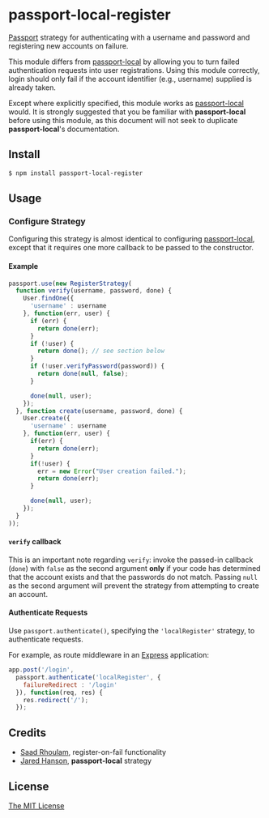 # passport-local-register

[Passport](http://passportjs.org/) strategy for authenticating with a username
and password and registering new accounts on failure.

This module differs from [passport-local](https://github.com/jaredhanson/passport-local)
by allowing you to turn failed authentication requests into user registrations. Using this
module correctly, login should only fail if the account identifier (e.g., username)
supplied is already taken.

Except where explicitly specified, this module works as
[passport-local](https://github.com/jaredhanson/passport-local)
would. It is strongly suggested that you be familiar with
**passport-local** before using this module, as this document
will not seek to duplicate **passport-local**'s documentation.

## Install

```bash
$ npm install passport-local-register
```

## Usage

### Configure Strategy

Configuring this strategy is almost identical to configuring
[passport-local](https://github.com/jaredhanson/passport-local),
except that it requires one more callback to be passed to the
constructor.

#### Example
```js
passport.use(new RegisterStrategy(
  function verify(username, password, done) {
    User.findOne({
      'username' : username
    }, function(err, user) {
      if (err) {
        return done(err);
      }
      if (!user) {
        return done(); // see section below
      }
      if (!user.verifyPassword(password)) {
        return done(null, false);
      }

      done(null, user);
    });
  }, function create(username, password, done) {
    User.create({
      'username' : username
    }, function(err, user) {
      if(err) {
        return done(err);
      }
      if(!user) {
        err = new Error("User creation failed.");
        return done(err);
      }

      done(null, user);
    });
  }
));
```

#### `verify` callback
This is an important note regarding `verify`: invoke the passed-in
callback (`done`) with `false` as the second argument **only** if
your code has determined that the account exists and that the
passwords do not match. Passing `null` as the second argument will
prevent the strategy from attempting to create an account.

#### Authenticate Requests

Use `passport.authenticate()`, specifying the `'localRegister'` strategy, to
authenticate requests.

For example, as route middleware in an [Express](http://expressjs.com/)
application:

```js
app.post('/login', 
  passport.authenticate('localRegister', {
    failureRedirect : '/login'
  }), function(req, res) {
    res.redirect('/');
  });
```

## Credits

- [Saad Rhoulam](http://github.com/srhoulam), register-on-fail functionality
- [Jared Hanson](http://github.com/jaredhanson), **passport-local** strategy

## License

[The MIT License](http://opensource.org/licenses/MIT)
